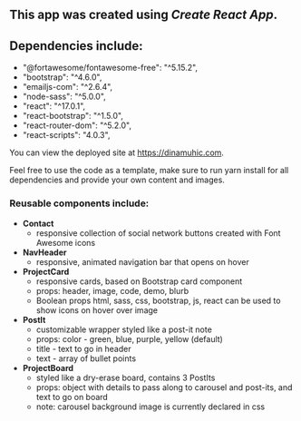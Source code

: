 ## This app was created using *Create React App*. 

## Dependencies include:
*  "@fortawesome/fontawesome-free": "^5.15.2",
* "bootstrap": "^4.6.0",
* "emailjs-com": "^2.6.4",
* "node-sass": "^5.0.0",
* "react": "^17.0.1",
* "react-bootstrap": "^1.5.0",
* "react-router-dom": "^5.2.0",
* "react-scripts": "4.0.3",
   
You can view the deployed site at https://dinamuhic.com. 

Feel free to use the code as a template, make sure to run yarn install for all dependencies and provide your own content and images.

### Reusable components include:
* **Contact**     
    * responsive collection of social network buttons created with Font Awesome icons
* **NavHeader**  
    * responsive, animated navigation bar that opens on hover
* **ProjectCard** 
    * responsive cards, based on Bootstrap card component
    * props: header, image, code, demo, blurb
    * Boolean props html, sass, css, bootstrap, js, react can be used to show icons on hover over image
* **PostIt**      
    * customizable wrapper styled like a post-it note
    * props:  color - green, blue, purple, yellow (default)
    * title - text to go in header
    * text  - array of bullet points
* **ProjectBoard** 
    * styled like a dry-erase board, contains 3 PostIts
    * props: object with details to pass along to carousel and post-its, and text to go on board
    * note: carousel background image is currently declared in css